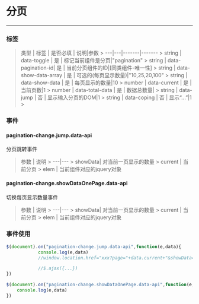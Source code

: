# 分页
---
### 标签
> 类型 | 标签 | 是否必填 | 说明|参数
    > ---|---|-------|-------
    > string | data-toggle | 是 | 标记当前组件是分页|"pagination"
    > string | data-pagination-id| 是 | 当前分页组件的ID|[同类组件-唯一性]
    > string | data-show-data-array | 是 | 可选的(每页显示数量)|"10,25,20,100"
    > string | data-show-data | 是 | 每页显示的数量|10
    > number | data-current | 是 | 当前页数|1
    > number | data-total-data | 是 | 数据总数量|
    > string | data-jump | 否 | 显示输入分页的DOM|1
    > string | data-coping | 否 | 显示“...”|1
    >
>


### 事件
#### pagination-change.jump.data-api

分页跳转事件

> 参数 | 说明 
    > ---|---
    > showData| 对当前一页显示的数量
    > current | 当前分页
    > elem |  当前组件对应的jquery对象 
>
#### pagination-change.showDataOnePage.data-api

切换每页显示数量事件

> 参数 | 说明 
    > ---|---
    > showData| 对当前一页显示的数量
    > current | 当前分页
    > elem |  当前组件对应的jquery对象 
>

### 事件使用

```javascript
$(document).on("pagination-change.jump.data-api",function(e,data){
            console.log(e,data)
            //window.location.href="xxx?page="+data.current+"&showData="+data.showData;

            //$.ajax({...})
})

$(document).on("pagination-change.showDataOnePage.data-api",function(e,data){
    console.log(e,data)
})
```
<div class="doc-views">
<div data-toggle="pagination" data-show-data-array="10,25,20,100" data-total-data="100" , data-show-data="10" data-jump="1"
    data-coping="1" , data-current="1" data-pagination-id="1">
</div>
</div>

